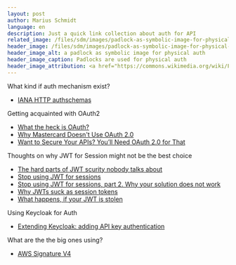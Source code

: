 ```yaml
---
layout: post
author: Marius Schmidt
language: en
description: Just a quick link collection about auth for API
related_image: /files/sdm/images/padlock-as-symbolic-image-for-physical-auth.png
header_image: /files/sdm/images/padlock-as-symbolic-image-for-physical-auth.png
header_image_alt: a padlock as symbolic image for physical auth
header_image_caption: Padlocks are used for physical auth
header_image_attribution: <a href="https://commons.wikimedia.org/wiki/File:Security,_Downpatrick,_May_2011.JPG">Ardfern</a>, <a href="https://creativecommons.org/licenses/by-sa/3.0/">CC BY-SA 3.0</a>, via Wikimedia Commons
---
```





What kind if auth mechanism exist?
* [IANA HTTP authschemas](https://www.iana.org/assignments/http-authschemes/http-authschemes.xhtml)

Getting acquainted with OAuth2
* [What the heck is OAuth?](https://developer.okta.com/blog/2017/06/21/what-the-heck-is-oauth)
* [Why Mastercard Doesn't Use OAuth 2.0](https://developer.mastercard.com/blog/why-mastercard-doesnt-use-oauth-20/)
* [Want to Secure Your APIs? You’ll Need OAuth 2.0 for That](https://www.okta.com/blog/2019/10/want-to-secure-your-apis-youll-need-oauth-2-0-for-that/)

Thoughts on why JWT for Session might not be the best choice
* [The hard parts of JWT scurity nobody talks about](https://www.pingidentity.com/fr/company/blog/posts/2019/the-hard-parts-of-jwt-security-nobody-talks-about.html)
* [Stop using JWT for sessions](http://cryto.net/~joepie91/blog/2016/06/13/stop-using-jwt-for-sessions/)
* [Stop using JWT for sessions, part 2. Why your solution does not work](http://cryto.net/~joepie91/blog/2016/06/19/stop-using-jwt-for-sessions-part-2-why-your-solution-doesnt-work/)
* [Why JWTs suck as session tokens](https://developer.okta.com/blog/2017/08/17/why-jwts-suck-as-session-tokens)
* [What happens, if your JWT is stolen](https://developer.okta.com/blog/2018/06/20/what-happens-if-your-jwt-is-stolen)

Using Keycloak for Auth
* [Extending Keycloak: adding API key authentication](http://www.zakariaamine.com/2019-06-14/extending-keycloak)

What are the the big ones using?
* [AWS Signature V4](https://docs.aws.amazon.com/general/latest/gr/signature-version-4.html)
